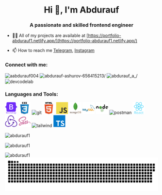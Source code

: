 <h1 align="center">Hi 👋, I'm Abdurauf</h1>
<h3 align="center">A passionate and skilled frontend engineer</h3>

- 👨‍💻 All of my projects are available at [https://portfolio-abdurauf1.netlify.app/](https://portfolio-abdurauf1.netlify.app/)

- 📫 How to reach me [Telegram](https://t.me/aabdurauf004), [Instagram](https://www.instagram.com/abdurauf_a_/)

<h3 align="left">Connect with me:</h3>
<p align="left">
    <a style="text-decoration: none;" href="https://twitter.com/aabdurauf004" target="blank">
        <img align="center" src="https://raw.githubusercontent.com/rahuldkjain/github-profile-readme-generator/master/src/images/icons/Social/twitter.svg" alt="aabdurauf004" height="30" width="40" />
    </a>
    <a style="text-decoration: none;" href="https://linkedin.com/in/abdurauf-ashurov-656415213/" target="blank">
        <img align="center" src="https://raw.githubusercontent.com/rahuldkjain/github-profile-readme-generator/master/src/images/icons/Social/linked-in-alt.svg" alt="abdurauf-ashurov-656415213/" height="30" width="40" />
    </a>
    <a style="text-decoration: none;" href="https://instagram.com/abdurauf_a_/" target="blank">
        <img align="center" src="https://raw.githubusercontent.com/rahuldkjain/github-profile-readme-generator/master/src/images/icons/Social/instagram.svg" alt="abdurauf_a_/" height="30" width="40" />
    </a>
    <a style="text-decoration: none;" href="https://www.youtube.com/@devcodelab" target="blank">
        <img align="center" src="https://raw.githubusercontent.com/rahuldkjain/github-profile-readme-generator/master/src/images/icons/Social/youtube.svg" alt="devcodelab" height="30" width="40" />
    </a>
</p>

<h3 align="left">Languages and Tools:</h3>
<p align="left">
    <img src="https://raw.githubusercontent.com/devicons/devicon/master/icons/bootstrap/bootstrap-plain-wordmark.svg" alt="bootstrap" width="40" height="40"/>
    <img src="https://raw.githubusercontent.com/devicons/devicon/master/icons/css3/css3-original-wordmark.svg" alt="css3" width="40" height="40"/>
    <img src="https://www.vectorlogo.zone/logos/git-scm/git-scm-icon.svg" alt="git" width="40" height="40"/>
    <img src="https://raw.githubusercontent.com/devicons/devicon/master/icons/html5/html5-original-wordmark.svg" alt="html5" width="40" height="40"/> 
    <img src="https://raw.githubusercontent.com/devicons/devicon/master/icons/javascript/javascript-original.svg" alt="javascript" width="40" height="40"/> 
    <img src="https://raw.githubusercontent.com/devicons/devicon/master/icons/mongodb/mongodb-original-wordmark.svg" alt="mongodb" width="40" height="40"/> 
    <img src="https://raw.githubusercontent.com/devicons/devicon/master/icons/mysql/mysql-original-wordmark.svg" alt="mysql" width="40" height="40"/>
    <img src="https://raw.githubusercontent.com/devicons/devicon/master/icons/nodejs/nodejs-original-wordmark.svg" alt="nodejs" width="40" height="40"/>
    <img src="https://www.vectorlogo.zone/logos/getpostman/getpostman-icon.svg" alt="postman" width="40" height="40"/>
    <img src="https://raw.githubusercontent.com/devicons/devicon/master/icons/react/react-original-wordmark.svg" alt="react" width="40" height="40"/> 
    <img src="https://raw.githubusercontent.com/devicons/devicon/master/icons/redux/redux-original.svg" alt="redux" width="40" height="40"> 
    <img src="https://raw.githubusercontent.com/devicons/devicon/master/icons/sass/sass-original.svg" alt="sass" width="40" height="40"/>
    <img src="https://www.vectorlogo.zone/logos/tailwindcss/tailwindcss-icon.svg" alt="tailwind" width="40" height="40"/> 
    <img src="https://raw.githubusercontent.com/devicons/devicon/master/icons/typescript/typescript-original.svg" alt="typescript" width="40" height="40"/> 
</p>

<p>
    <img align="center" src="https://github-readme-stats.vercel.app/api/top-langs?username=abdurauf1&show_icons=true&locale=en&layout=compact" alt="abdurauf1" />
</p>

<p>
    <img align="center" width="49%" src="https://github-readme-stats.vercel.app/api?username=abdurauf1&show_icons=true&locale=en" alt="abdurauf1" />
</p>

<img align="center" width="49%" src="https://github-readme-streak-stats.herokuapp.com/?user=abdurauf1&" alt="abdurauf1" />

<img align="center" alt="coding" width="100%" src="./assets/github-snake.svg">
